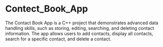 # Contect_Book_App
The Contact Book App is a C++ project that demonstrates advanced data handling skills, such as storing, editing, searching, and deleting contact information. The app allows users to add contacts, display all contacts, search for a specific contact, and delete a contact.
